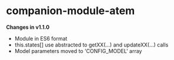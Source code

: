# companion-module-atem
**Changes in v1.1.0**
- Module in ES6 format
- this.states[] use abstracted to getXX(...) and updateXX(...) calls
- Model parameters moved to 'CONFIG_MODEL' array